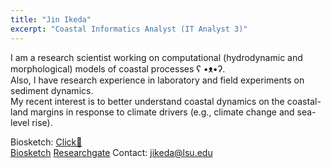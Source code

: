 ```yaml
---
title: "Jin Ikeda"
excerpt: "Coastal Informatics Analyst (IT Analyst 3)"
---
```


I am a research scientist working on computational (hydrodynamic and morphological) models of coastal processes ʕ •ᴥ•ʔ.\
Also, I have research experience in laboratory and field experiments on sediment dynamics.\
My recent interest is to better understand coastal dynamics on the coastal-land margins in response to climate drivers (e.g., climate change and sea-level rise).

Biosketch: <a href="/assets/images/Ikeda_Biosketch.pdf">Click&#128195;</a> \
[Biosketch](/assets/images/Ikeda_Biosketch.pdf)
[Researchgate](https://www.researchgate.net/profile/Jin-Ikeda)
Contact: [jikeda@lsu.edu](emailto://jinikeda@lsu.edu)

